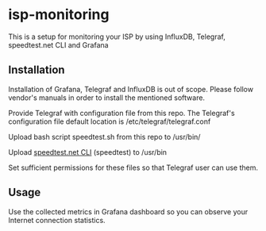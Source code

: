 # isp-monitoring

This is a setup for monitoring your ISP by using InfluxDB, Telegraf, speedtest.net CLI and Grafana

## Installation

Installation of Grafana, Telegraf and InfluxDB is out of scope. Please follow vendor's manuals in order to install the mentioned software. 

Provide Telegraf with configuration file from this repo. The Telegraf's configuration file default location is /etc/telegraf/telegraf.conf

Upload bash script speedtest.sh from this repo to /usr/bin/

Upload [speedtest.net CLI](https://www.speedtest.net/apps/cli) (speedtest) to /usr/bin

Set sufficient permissions for these files so that Telegraf user can use them. 

## Usage

Use the collected metrics in Grafana dashboard so you can observe your Internet connection statistics.

